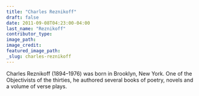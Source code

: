 ```yaml
---
title: "Charles Reznikoff"
draft: false
date: 2011-09-08T04:23:00-04:00
last_name: "Reznikoff"
contributor_type:
image_path:
image_credit:
featured_image_path:
_slug: charles-reznikoff
---
```


Charles Reznikoff (1894–1976) was born in Brooklyn, New York. One of the Objectivists of the thirties, he authored several books of poetry, novels and a volume of verse plays.

